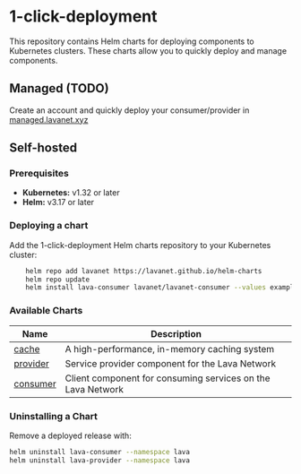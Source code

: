 # 1-click-deployment

This repository contains Helm charts for deploying components to Kubernetes clusters. These charts allow you to quickly deploy and manage components.

## Managed (TODO)

Create an account and quickly deploy your consumer/provider in [managed.lavanet.xyz](https://managed.lavanet.xyz)

## Self-hosted

### Prerequisites

- **Kubernetes:** v1.32 or later
- **Helm:** v3.17 or later

### Deploying a chart

Add the 1-click-deployment Helm charts repository to your Kubernetes cluster:

```bash
    helm repo add lavanet https://lavanet.github.io/helm-charts
    helm repo update
    helm install lava-consumer lavanet/lavanet-consumer --values example.values.yaml
```

### Available Charts

| Name | Description |
| --- | --- |
| [cache](../charts/cache/) | A high-performance, in-memory caching system |
| [provider](../charts/provider/) | Service provider component for the Lava Network |
| [consumer](../charts/consumer/) | Client component for consuming services on the Lava Network |


### Uninstalling a Chart

Remove a deployed release with:

```bash
helm uninstall lava-consumer --namespace lava
helm uninstall lava-provider --namespace lava
```
